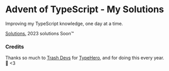# Advent of TypeScript - My Solutions

Improving my TypeScript knowledge, one day at a time.

[Solutions.](src/2024.ts) 2023 solutions Soon™

### Credits
Thanks so much to [Trash Devs](https://github.com/typehero/typehero) for [TypeHero](https://typehero.dev/), and for doing this every year. 💖 <3
